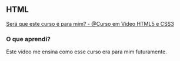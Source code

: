 ## HTML 

[Será que este curso é para mim? - @Curso em Vídeo HTML5 e CSS3](https://www.youtube.com/watch?v=57wyfS560Uk&list=PLHz_AreHm4dkZ9-atkcmcBaMZdmLHft8n&index=4)

### O que aprendi?

Este vídeo me ensina como esse curso era para mim futuramente.